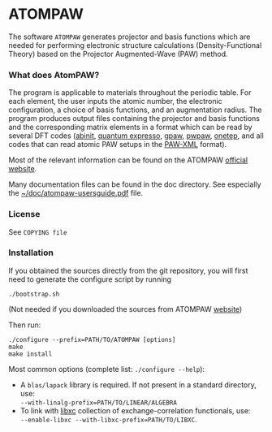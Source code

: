ATOMPAW
================

The software `ATOMPAW` generates projector and basis functions which are needed for
performing electronic structure calculations (Density-Functional Theory)
based on the Projector Augmented-Wave (PAW) method.

### What does AtomPAW?

The program is applicable to materials throughout the periodic table.
For each element, the user inputs the atomic number, the electronic configuration,
a choice of basis functions, and an augmentation radius.
The program produces output files containing the projector and basis functions
and the corresponding matrix elements in a format which can be read by several
DFT codes ([abinit](https://www.abinit.org),
[quantum expresso](https://www.quantum-espresso.org),
[gpaw](https://wiki.fysik.dtu.dk/gpaw),
[pwpaw](http://users.wfu.edu/natalie/papers/pwpaw),
[onetep](http://www.onetep.org),
and all codes that can read atomic PAW setups in the
[PAW-XML](https://esl.cecam.org/Paw-xml) format).


Most of the relevant information can be found on the
ATOMPAW [official website](http://users.wfu.edu/natalie/papers/pwpaw).

Many documentation files can be found in the doc directory.
See especially the 
[~/doc/atompaw-usersguide.pdf](https://github.com/atompaw/atompaw/blob/master/doc/atompaw-usersguide.pdf)
 file.

### License

See `COPYING file`

### Installation


If you obtained the sources directly from the git repository,
you will first need to generate the configure script by running
```
./bootstrap.sh
```
(Not needed if you downloaded the sources from ATOMPAW
[website](http://users.wfu.edu/natalie/papers/pwpaw))  

Then run:  
```
./configure --prefix=PATH/TO/ATOMPAW [options]
make
make install
```
Most common options (complete list: `./configure --help`):
- A `blas/lapack` library is required. If not present in a standard directory, use:  
  `--with-linalg-prefix=PATH/TO/LINEAR/ALGEBRA`
- To link with [libxc](https://www.tddft.org/programs/libxc/) collection of 
  exchange-correlation functionals, use:  
  `--enable-libxc --with-libxc-prefix=PATH/TO/LIBXC`.
